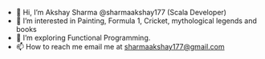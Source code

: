 - 👋 Hi, I’m Akshay Sharma @sharmaakshay177 (Scala Developer)
- 👀 I’m interested in Painting, Formula 1, Cricket, mythological legends and books
- 🌱 I’m exploring Functional Programming.
- 📫 How to reach me email me at sharmaakshay177@gmail.com

<!---
sharmaakshay177/sharmaakshay177 is a ✨ special ✨ repository because its `README.md` (this file) appears on your GitHub profile.
You can click the Preview link to take a look at your changes.
--->
